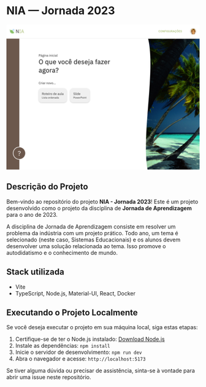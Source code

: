 # NIA — Jornada 2023

![Screenshot](screenshot.png)

## Descrição do Projeto

Bem-vindo ao repositório do projeto **NIA - Jornada 2023**! Este é um projeto desenvolvido como o projeto da disciplina de **Jornada de Aprendizagem** para o ano de 2023.

A disciplina de Jornada de Aprendizagem consiste em resolver um problema da indústria com um projeto prático. Todo ano, um tema é selecionado (neste caso, Sistemas Educacionais) e os alunos devem desenvolver uma solução relacionada ao tema. Isso promove o autodidatismo e o conhecimento de mundo.

##  Stack utilizada

- Vite
- TypeScript, Node.js, Material-UI, React, Docker

## Executando o Projeto Localmente

Se você deseja executar o projeto em sua máquina local, siga estas etapas:

1. Certifique-se de ter o Node.js instalado: [Download Node.js](https://nodejs.org/)
2. Instale as dependências: `npm install`
3. Inicie o servidor de desenvolvimento: `npm run dev`
4. Abra o navegador e acesse: `http://localhost:5173`

Se tiver alguma dúvida ou precisar de assistência, sinta-se à vontade para abrir uma issue neste repositório.
